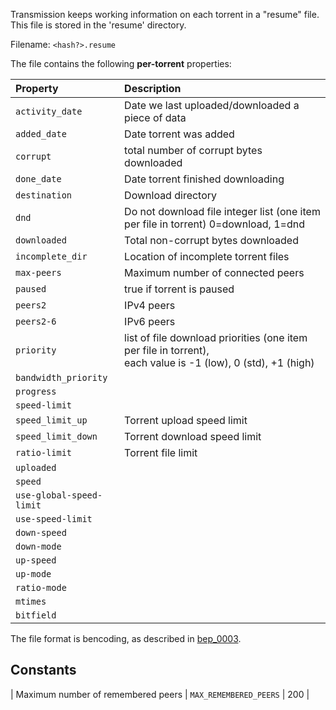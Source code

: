 Transmission keeps working information on each torrent in a "resume" file. This file is stored in the 'resume' directory.

Filename: `<hash?>.resume`

The file contains the following **per-torrent** properties:

| Property | Description |
| :-- | :-- |
| `activity_date` | Date we last uploaded/downloaded a piece of data |
| `added_date` | Date torrent was added |
| `corrupt` | total number of corrupt bytes downloaded |
| `done_date` | Date torrent finished downloading |
| `destination` | Download directory |
| `dnd` | Do not download file integer list (one item per file in torrent) 0=download, 1=dnd |
| `downloaded` | Total non-corrupt bytes downloaded |
| `incomplete_dir` | Location of incomplete torrent files |
| `max-peers` | Maximum number of connected peers |
| `paused` | true if torrent is paused |
| `peers2` | IPv4 peers |
| `peers2-6` | IPv6 peers |
| `priority` | list of file download priorities (one item per file in torrent),<br/>each value is -1 (low), 0 (std), +1 (high) |
| `bandwidth_priority` |  |
| `progress` |  |
| `speed-limit` |  |
| `speed_limit_up` | Torrent upload speed limit |
| `speed_limit_down` | Torrent download speed limit |
| `ratio-limit` | Torrent file limit |
| `uploaded` |  |
| `speed` |  |
| `use-global-speed-limit` |  |
| `use-speed-limit` |  |
| `down-speed` |  |
| `down-mode` |  |
| `up-speed` |  |
| `up-mode` |  |
| `ratio-mode` |  |
| `mtimes` |  |
| `bitfield` |  |

The file format is bencoding, as described in [bep_0003](https://www.bittorrent.org/beps/bep_0003.html).

## Constants

| Maximum number of remembered peers | `MAX_REMEMBERED_PEERS` | 200 |
